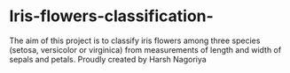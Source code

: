 # Iris-flowers-classification-
The aim of this project is to classify iris flowers among three species (setosa, versicolor or virginica) from measurements of length and width of sepals and petals.
Proudly created by Harsh Nagoriya
